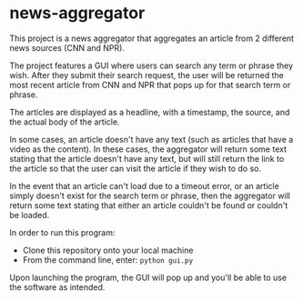 # news-aggregator

This project is a news aggregator that aggregates an article from 2 different news sources (CNN and NPR).

The project features a GUI where users can search any term or phrase they wish. After they submit their search request, the user will be returned the most recent article from CNN and NPR that pops up for that search term or phrase.

The articles are displayed as a headline, with a timestamp, the source, and the actual body of the article.

In some cases, an article doesn't have any text (such as articles that have a video as the content). In these cases, the aggregator will return some text stating that the article doesn't have any text, but will still return the link to the article so that the user can visit the article if they wish to do so.

In the event that an article can't load due to a timeout error, or an article simply doesn't exist for the search term or phrase, then the aggregator will return some text stating that either an article couldn't be found or couldn't be loaded.

In order to run this program:

- Clone this repository onto your local machine
- From the command line, enter: ```python gui.py```

Upon launching the program, the GUI will pop up and you'll be able to use the software as intended.

